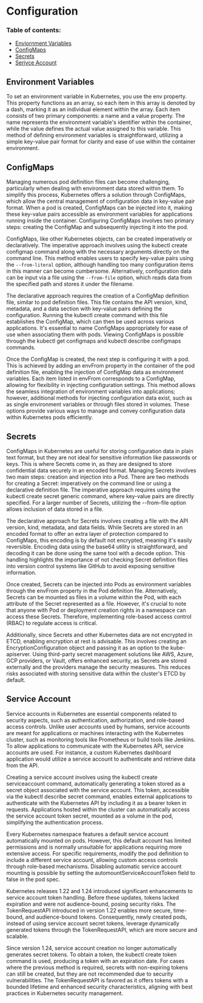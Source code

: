 # Configuration

### Table of contents:
- [Enviornment Variables](#environment-variables)
- [ConfigMaps](#configmaps)
- [Secrets](#secrets)
- [Serivce Account](#service-account)

## Environment Variables

To set an environment variable in Kubernetes, you use the env property. This property functions as an array, so each item in this array is denoted by a dash, marking it as an individual element within the array. Each item consists of two primary components: a name and a value property. The name represents the environment variable's identifier within the container, while the value defines the actual value assigned to this variable. This method of defining environment variables is straightforward, utilizing a simple key-value pair format for clarity and ease of use within the container environment.

## ConfigMaps

Managing numerous pod definition files can become challenging, particularly when dealing with environment data stored within them. To simplify this process, Kubernetes offers a solution through ConfigMaps, which allow the central management of configuration data in key-value pair format. When a pod is created, ConfigMaps can be injected into it, making these key-value pairs accessible as environment variables for applications running inside the container. Configuring ConfigMaps involves two primary steps: creating the ConfigMap and subsequently injecting it into the pod.

ConfigMaps, like other Kubernetes objects, can be created imperatively or declaratively. The imperative approach involves using the kubectl create configmap command along with the necessary arguments directly on the command line. This method enables users to specify key-value pairs using the `--from-literal` option, although handling too many configuration items in this manner can become cumbersome. Alternatively, configuration data can be input via a file using the `--from-file` option, which reads data from the specified path and stores it under the filename.

The declarative approach requires the creation of a ConfigMap definition file, similar to pod definition files. This file contains the API version, kind, metadata, and a data section with key-value pairs defining the configuration. Running the kubectl create command with this file establishes the ConfigMap, which can then be used across various applications. It's essential to name ConfigMaps appropriately for ease of use when associating them with pods. Viewing ConfigMaps is possible through the kubectl get configmaps and kubectl describe configmaps commands.

Once the ConfigMap is created, the next step is configuring it with a pod. This is achieved by adding an envFrom property in the container of the pod definition file, enabling the injection of ConfigMap data as environment variables. Each item listed in envFrom corresponds to a ConfigMap, allowing for flexibility in injecting configuration settings. This method allows the seamless integration of environment variables into applications; however, additional methods for injecting configuration data exist, such as as single environment variables or through files stored in volumes. These options provide various ways to manage and convey configuration data within Kubernetes pods efficiently.

## Secrets

ConfigMaps in Kubernetes are useful for storing configuration data in plain text format, but they are not ideal for sensitive information like passwords or keys. This is where Secrets come in, as they are designed to store confidential data securely in an encoded format. Managing Secrets involves two main steps: creation and injection into a Pod. There are two methods for creating a Secret: imperatively on the command line or using a declarative definition file. The imperative approach requires using the kubectl create secret generic command, where key-value pairs are directly specified. For a larger number of Secrets, utilizing the --from-file option allows inclusion of data stored in a file.

The declarative approach for Secrets involves creating a file with the API version, kind, metadata, and data fields. While Secrets are stored in an encoded format to offer an extra layer of protection compared to ConfigMaps, this encoding is by default not encrypted, meaning it's easily reversible. Encoding data using the base64 utility is straightforward, and decoding it can be done using the same tool with a decode option. This handling highlights the importance of not checking Secret definition files into version control systems like GitHub to avoid exposing sensitive information.

Once created, Secrets can be injected into Pods as environment variables through the envFrom property in the Pod definition file. Alternatively, Secrets can be mounted as files in a volume within the Pod, with each attribute of the Secret represented as a file. However, it's crucial to note that anyone with Pod or deployment creation rights in a namespace can access these Secrets. Therefore, implementing role-based access control (RBAC) to regulate access is critical.

Additionally, since Secrets and other Kubernetes data are not encrypted in ETCD, enabling encryption at rest is advisable. This involves creating an EncryptionConfiguration object and passing it as an option to the kube-apiserver. Using third-party secret management solutions like AWS, Azure, GCP providers, or Vault, offers enhanced security, as Secrets are stored externally and the providers manage the security measures. This reduces risks associated with storing sensitive data within the cluster's ETCD by default.

## Service Account

Service accounts in Kubernetes are essential components related to security aspects, such as authentication, authorization, and role-based access controls. Unlike user accounts used by humans, service accounts are meant for applications or machines interacting with the Kubernetes cluster, such as monitoring tools like Prometheus or build tools like Jenkins. To allow applications to communicate with the Kubernetes API, service accounts are used. For instance, a custom Kubernetes dashboard application would utilize a service account to authenticate and retrieve data from the API.

Creating a service account involves using the kubectl create serviceaccount command, automatically generating a token stored as a secret object associated with the service account. This token, accessible via the kubectl describe secret command, enables external applications to authenticate with the Kubernetes API by including it as a bearer token in requests. Applications hosted within the cluster can automatically access the service account token secret, mounted as a volume in the pod, simplifying the authentication process.

Every Kubernetes namespace features a default service account automatically mounted on pods. However, this default account has limited permissions and is normally unsuitable for applications requiring more extensive access. For specific requirements, modify the pod definition to include a different service account, allowing custom access controls through role-based mechanisms. Disabling automatic service account mounting is possible by setting the automountServiceAccountToken field to false in the pod spec.

Kubernetes releases 1.22 and 1.24 introduced significant enhancements to service account token handling. Before these updates, tokens lacked expiration and were not audience-bound, posing security risks. The TokenRequestAPI introduced in version 1.22 enables more secure, time-bound, and audience-bound tokens. Consequently, newly created pods, instead of using service account secret tokens, leverage dynamically generated tokens through the TokenRequestAPI, which are more secure and scalable.

Since version 1.24, service account creation no longer automatically generates secret tokens. To obtain a token, the kubectl create token command is used, producing a token with an expiration date. For cases where the previous method is required, secrets with non-expiring tokens can still be created, but they are not recommended due to security vulnerabilities. The TokenRequestAPI is favored as it offers tokens with a bounded lifetime and enhanced security characteristics, aligning with best practices in Kubernetes security management.
